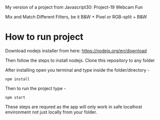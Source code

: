 My version of a project from Javascript30: Project-19 Webcam Fun

Mix and Match Different Filters, be it B&W + Pixel or RGB-split + B&W

# How to run project

Download nodejs installer from here: https://nodejs.org/en/download

Then follow the steps to install nodejs. Clone this repository to any folder

After installing open you terminal and type inside the folder/directory - 

```npm install```

Then to run the project type - 

```npm start```

These steps are requred as the app will only work in safe localhost environment not just locally from your folder.
